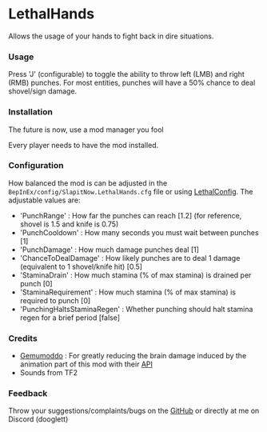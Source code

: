 # LethalHands

Allows the usage of your hands to fight back in dire situations.

### Usage

Press 'J' (configurable) to toggle the ability to throw left (LMB) and right (RMB) punches.
For most entities, punches will have a 50% chance to deal shovel/sign damage.

### Installation

The future is now, use a mod manager you fool

Every player needs to have the mod installed.

### Configuration

How balanced the mod is can be adjusted in the `BepInEx/config/SlapitNow.LethalHands.cfg` file or using [LethalConfig](https://thunderstore.io/c/lethal-company/p/AinaVT/LethalConfig/).
The adjustable values are:
- 'PunchRange' : How far the punches can reach [1.2]  (for reference, shovel is 1.5 and knife is 0.75)
- 'PunchCooldown' : How many seconds you must wait between punches [1]
- 'PunchDamage' : How much damage punches deal [1]
- 'ChanceToDealDamage' : How likely punches are to deal 1 damage (equivalent to 1 shovel/knife hit) [0.5]
- 'StaminaDrain' : How much stamina (% of max stamina) is drained per punch [0]
- 'StaminaRequirement' : How much stamina (% of max stamina) is required to punch [0]
- 'PunchingHaltsStaminaRegen' : Whether punching should halt stamina regen for a brief period [false]


### Credits

- [Gemumoddo](https://thunderstore.io/c/lethal-company/p/Gemumoddo/) : For greatly reducing the brain damage induced by the animation part of this mod with their [API](https://thunderstore.io/c/lethal-company/p/Gemumoddo/LethalEmotesAPI)
- Sounds from TF2

### Feedback

Throw your suggestions/complaints/bugs on the [GitHub](https://github.com/ThomasNg2/LethalHands) or directly at me on Discord (dooglett)

